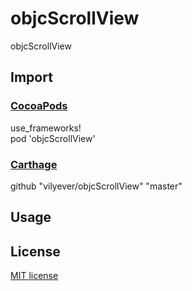 # objcScrollView
objcScrollView

## Import
### [CocoaPods](http://cocoapods.org)
use_frameworks!
</br>
pod 'objcScrollView'

### [Carthage](https://github.com/Carthage/Carthage)
github "vilyever/objcScrollView" "master"

## Usage

## License

[MIT license](LICENSE)
